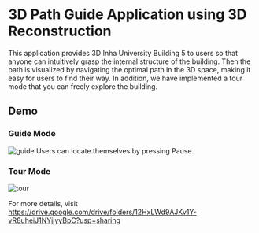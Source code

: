 # 3D Path Guide Application using 3D Reconstruction
This application provides 3D Inha University Building 5 to users so that anyone can intuitively grasp the internal structure of the building.
Then the path is visualized by navigating the optimal path in the 3D space, making it easy for users to find their way.
In addition, we have implemented a tour mode that you can freely explore the building.

## Demo
### Guide Mode
![guide](https://user-images.githubusercontent.com/77235595/212016432-d7aad359-4f7b-4c32-a4bb-ea159945b195.gif)
Users can locate themselves by pressing Pause.

### Tour Mode
![tour](https://user-images.githubusercontent.com/77235595/212016454-ffcf073b-51c1-4f28-96cf-d90c32951ddb.gif)

For more details, visit https://drive.google.com/drive/folders/12HxLWd9AJKv1Y-vR8uheiJ1NYjjyyBpC?usp=sharing
